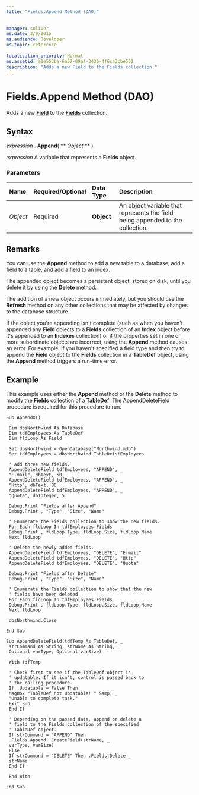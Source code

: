 ```yaml
---
title: "Fields.Append Method (DAO)"
 
 
manager: soliver
ms.date: 3/9/2015
ms.audience: Developer
ms.topic: reference
  
localization_priority: Normal
ms.assetid: a0e553ba-6a57-09af-3436-4f6ca3cbe561
description: "Adds a new Field to the Fields collection."
---
```


# Fields.Append Method (DAO)

Adds a new **[Field](field-object-dao.md)** to the **[Fields](fields-collection-dao.md)** collection. 
  
## Syntax

 *expression*  . **Append**( ** *Object* ** ) 
  
 *expression*  A variable that represents a **Fields** object. 
  
### Parameters

|**Name**|**Required/Optional**|**Data Type**|**Description**|
|:-----|:-----|:-----|:-----|
| _Object_ <br/> |Required  <br/> |**Object** <br/> |An object variable that represents the field being appended to the collection.  <br/> |
   
## Remarks

You can use the **Append** method to add a new table to a database, add a field to a table, and add a field to an index. 
  
The appended object becomes a persistent object, stored on disk, until you delete it by using the **Delete** method. 
  
The addition of a new object occurs immediately, but you should use the **Refresh** method on any other collections that may be affected by changes to the database structure. 
  
If the object you're appending isn't complete (such as when you haven't appended any **Field** objects to a **Fields** collection of an **Index** object before it's appended to an **Indexes** collection) or if the properties set in one or more subordinate objects are incorrect, using the **Append** method causes an error. For example, if you haven't specified a field type and then try to append the **Field** object to the **Fields** collection in a **TableDef** object, using the **Append** method triggers a run-time error. 
  
## Example

This example uses either the **Append** method or the **Delete** method to modify the **Fields** collection of a **TableDef**. The AppendDeleteField procedure is required for this procedure to run. 
  
```
Sub AppendX() 
 
 Dim dbsNorthwind As Database 
 Dim tdfEmployees As TableDef 
 Dim fldLoop As Field 
 
 Set dbsNorthwind = OpenDatabase("Northwind.mdb") 
 Set tdfEmployees = dbsNorthwind.TableDefs!Employees 
 
 ' Add three new fields. 
 AppendDeleteField tdfEmployees, "APPEND", _ 
 "E-mail", dbText, 50 
 AppendDeleteField tdfEmployees, "APPEND", _ 
 "Http", dbText, 80 
 AppendDeleteField tdfEmployees, "APPEND", _ 
 "Quota", dbInteger, 5 
 
 Debug.Print "Fields after Append" 
 Debug.Print , "Type", "Size", "Name" 
 
 ' Enumerate the Fields collection to show the new fields. 
 For Each fldLoop In tdfEmployees.Fields 
 Debug.Print , fldLoop.Type, fldLoop.Size, fldLoop.Name 
 Next fldLoop 
 
 ' Delete the newly added fields. 
 AppendDeleteField tdfEmployees, "DELETE", "E-mail" 
 AppendDeleteField tdfEmployees, "DELETE", "Http" 
 AppendDeleteField tdfEmployees, "DELETE", "Quota" 
 
 Debug.Print "Fields after Delete" 
 Debug.Print , "Type", "Size", "Name" 
 
 ' Enumerate the Fields collection to show that the new 
 ' fields have been deleted. 
 For Each fldLoop In tdfEmployees.Fields 
 Debug.Print , fldLoop.Type, fldLoop.Size, fldLoop.Name 
 Next fldLoop 
 
 dbsNorthwind.Close 
 
End Sub 
 
Sub AppendDeleteField(tdfTemp As TableDef, _ 
 strCommand As String, strName As String, _ 
 Optional varType, Optional varSize) 
 
 With tdfTemp 
 
 ' Check first to see if the TableDef object is 
 ' updatable. If it isn't, control is passed back to 
 ' the calling procedure. 
 If .Updatable = False Then 
 MsgBox "TableDef not Updatable! " &amp; _ 
 "Unable to complete task." 
 Exit Sub 
 End If 
 
 ' Depending on the passed data, append or delete a 
 ' field to the Fields collection of the specified 
 ' TableDef object. 
 If strCommand = "APPEND" Then 
 .Fields.Append .CreateField(strName, _ 
 varType, varSize) 
 Else 
 If strCommand = "DELETE" Then .Fields.Delete _ 
 strName 
 End If 
 
 End With 
 
End Sub 

```


